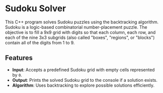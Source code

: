 # Sudoku Solver

This C++ program solves Sudoku puzzles using the backtracking algorithm. Sudoku is a logic-based combinatorial number-placement puzzle. The objective is to fill a 9x9 grid with digits so that each column, each row, and each of the nine 3x3 subgrids (also called "boxes", "regions", or "blocks") contain all of the digits from 1 to 9.

## Features

- **Input**: Accepts a predefined Sudoku grid with empty cells represented by `0`.
- **Output**: Prints the solved Sudoku grid to the console if a solution exists.
- **Algorithm**: Uses backtracking to explore possible solutions efficiently.
